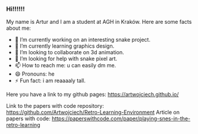 ### Hi!!!!!!
My name is Artur and I am a student at AGH in Kraków. Here are some facts about me:

- 🔭 I’m currently working on an interesting snake project.
- 🌱 I’m currently learning graphics design.
- 👯 I’m looking to collaborate on 3d animation.
- 🤔 I’m looking for help with snake pixel art.
- 📫 How to reach me: u can easily dm me.
- 😄 Pronouns: he
- ⚡ Fun fact: i am reaaaaly tall.

Here you have a link to my github pages: https://artwojciech.github.io/




Link to the papers with code repository: https://github.com/Artwojciech/Retro-Learning-Environment
Article on papers with code: https://paperswithcode.com/paper/playing-snes-in-the-retro-learning
